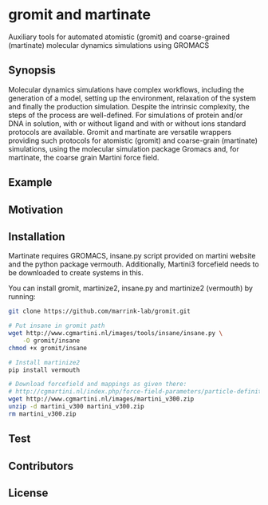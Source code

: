 # gromit and martinate

Auxiliary tools for automated atomistic (gromit) and coarse-grained (martinate) molecular dynamics simulations using GROMACS

## Synopsis

Molecular dynamics simulations have complex workflows, including the generation of a model, setting up the environment, relaxation of the system and finally the production simulation. Despite the intrinsic complexity, the steps of 
the process are well-defined. For simulations of protein and/or DNA in solution, with or without ligand and with or without ions standard protocols are available. Gromit and martinate are versatile wrappers providing such 
protocols for atomistic (gromit) and coarse-grain (martinate) simulations, using the molecular simulation package Gromacs and, for martinate, the coarse grain Martini force field.

## Example

## Motivation

## Installation

Martinate requires GROMACS, insane.py script provided on martini website and the python package vermouth. Additionally, Martini3 forcefield needs to be downloaded to create systems in this.

You can install gromit, martinize2, insane.py and martinize2 (vermouth) by running:
```bash
git clone https://github.com/marrink-lab/gromit.git

# Put insane in gromit path
wget http://www.cgmartini.nl/images/tools/insane/insane.py \
    -O gromit/insane
chmod +x gromit/insane

# Install martinize2
pip install vermouth

# Download forcefield and mappings as given there:
# http://cgmartini.nl/index.php/force-field-parameters/particle-definitions
wget http://www.cgmartini.nl/images/martini_v300.zip
unzip -d martini_v300 martini_v300.zip
rm martini_v300.zip
```
## Test

## Contributors

## License
